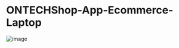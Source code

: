# ONTECHShop-App-Ecommerce-Laptop
![image](https://github.com/CassanoKEDOKATO/ONTECHShop-App-Ecommerce-Laptop/assets/114269384/07a69701-aa50-4058-a6ee-6c5e3becd781)
